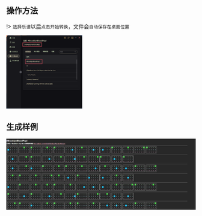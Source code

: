 ## 操作方法
!> `选择乐谱`以后`点击开始转换`，文件会`自动保存在桌面位置`

<img src="/images/sheetToPDF_1.png" style="width:40%;height:auto;">

## 生成样例

<img src="/images/sheetToPDF_2.png" style="height:auto;">